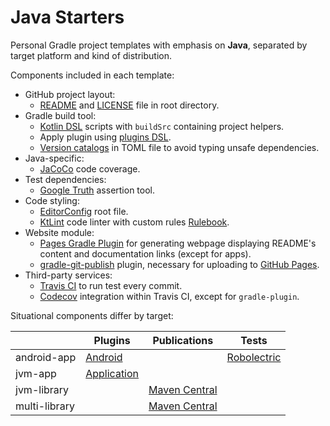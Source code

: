 # Java Starters

Personal Gradle project templates with emphasis on **Java**, separated by target
platform and kind of distribution.

Components included in each template:

- GitHub project layout:
  - [README](https://docs.github.com/en/repositories/managing-your-repositorys-settings-and-features/customizing-your-repository/about-readmes/)
    and [LICENSE](https://docs.github.com/en/repositories/managing-your-repositorys-settings-and-features/customizing-your-repository/licensing-a-repository/)
    file in root directory.
- Gradle build tool:
  - [Kotlin DSL](https://docs.gradle.org/current/userguide/kotlin_dsl.html)
    scripts with `buildSrc` containing project helpers.
  - Apply plugin using [plugins DSL](https://docs.gradle.org/current/userguide/plugins.html).
  - [Version catalogs](https://docs.gradle.org/current/userguide/platforms.html)
    in TOML file to avoid typing unsafe dependencies.
- Java-specific:
  - [JaCoCo](https://docs.gradle.org/current/userguide/jacoco_plugin.html) code
    coverage.
- Test dependencies:
  - [Google Truth](https://github.com/google/truth/) assertion tool.
- Code styling:
  - [EditorConfig](https://editorconfig.org/) root file.
  - [KtLint](https://github.com/pinterest/ktlint/) code linter with custom rules
    [Rulebook](https://github.com/hendraanggrian/rulebook/).
- Website module:
  - [Pages Gradle Plugin](https://github.com/hendraanggrian/pages-gradle-plugin/)
    for generating webpage displaying README's content and documentation links
    (except for apps).
  - [gradle-git-publish](https://github.com/ajoberstar/gradle-git-publish/)
    plugin, necessary for uploading to [GitHub Pages](https://pages.github.com/).
- Third-party services:
  - [Travis CI](https://travis-ci.com/) to run test every commit.
  - [Codecov](https://about.codecov.io/) integration within Travis CI, except
    for `gradle-plugin`.

Situational components differ by target:

| | Plugins | Publications | Tests |
| --- | --- | --- | --- |
| android-app | [Android] | | [Robolectric] |
| jvm-app | [Application] | | |
| jvm-library | | [Maven Central] | |
| multi-library | | [Maven Central] | |

[Application]: https://docs.gradle.org/current/userguide/application_plugin.html
[Android]: https://developer.android.com/studio/build/
[Maven Central]: https://search.maven.org/
[Robolectric]: http://robolectric.org/
